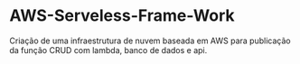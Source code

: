 # AWS-Serveless-Frame-Work
Criação de uma infraestrutura de nuvem baseada em AWS para publicação da função CRUD com lambda, banco de dados e api. 
